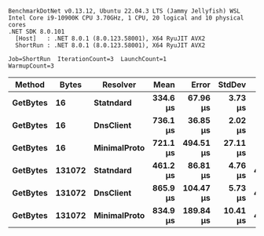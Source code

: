 ```

BenchmarkDotNet v0.13.12, Ubuntu 22.04.3 LTS (Jammy Jellyfish) WSL
Intel Core i9-10900K CPU 3.70GHz, 1 CPU, 20 logical and 10 physical cores
.NET SDK 8.0.101
  [Host]   : .NET 8.0.1 (8.0.123.58001), X64 RyuJIT AVX2
  ShortRun : .NET 8.0.1 (8.0.123.58001), X64 RyuJIT AVX2

Job=ShortRun  IterationCount=3  LaunchCount=1  
WarmupCount=3  

```
| Method   | Bytes  | Resolver     | Mean     | Error     | StdDev   | Gen0    | Gen1    | Gen2    | Allocated |
|--------- |------- |------------- |---------:|----------:|---------:|--------:|--------:|--------:|----------:|
| **GetBytes** | **16**     | **Statndard**    | **334.6 μs** |  **67.96 μs** |  **3.73 μs** |  **1.4648** |       **-** |       **-** |  **15.16 KB** |
| **GetBytes** | **16**     | **DnsClient**    | **736.1 μs** |  **36.85 μs** |  **2.02 μs** |  **1.9531** |       **-** |       **-** |  **27.74 KB** |
| **GetBytes** | **16**     | **MinimalProto** | **721.1 μs** | **494.51 μs** | **27.11 μs** |  **0.9766** |       **-** |       **-** |  **15.85 KB** |
| **GetBytes** | **131072** | **Statndard**    | **461.2 μs** |  **86.81 μs** |  **4.76 μs** | **41.0156** | **41.0156** | **41.0156** | **143.29 KB** |
| **GetBytes** | **131072** | **DnsClient**    | **865.9 μs** | **104.47 μs** |  **5.73 μs** | **41.0156** | **41.0156** | **41.0156** | **155.86 KB** |
| **GetBytes** | **131072** | **MinimalProto** | **834.9 μs** | **189.84 μs** | **10.41 μs** | **41.0156** | **41.0156** | **41.0156** | **143.96 KB** |
